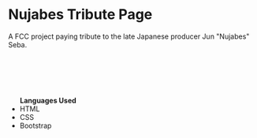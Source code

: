 <h1>Nujabes Tribute Page</h1>
<p>A FCC project paying tribute to the
late Japanese producer Jun "Nujabes" Seba.</p>
<br>
<br>
</br>
</br>
<ul><b>Languages Used</b>
<li>HTML</li>
<li>CSS</li>
<li>Bootstrap</li>
</ul>
